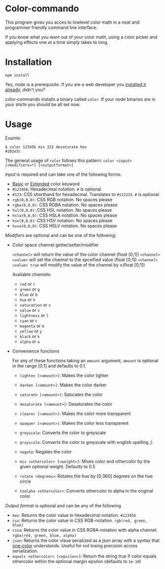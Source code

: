 Color-commando
==============
This program gives you acces to lowlevel color math in a neat and programmer friendly command line interface.

If you know what you want out of your color math, using a color picker and applying effects one at a time simply takes to long.


Installation
============
```
npm install
```

Yes, node is a prerequisite. If you are a web developer you [installed it already](https://github.com/joyent/node/wiki/Installation), didn't you?

color-commando installs a binary called `color`. If your node binaries are in your `$PATH` you should be all set now.

Usage
=====
Examle:
```
$ color 123456 mix 222 desaturate hex
#202e3c
```

The general usage of `color` follows this pattern:
`color <input> [<modifiers>*] [<outputformat>]`

*Input* is required and can take one of the following forms:
* [Basic](http://www.w3.org/TR/css3-color/#html4) or [Extended](http://www.w3.org/TR/css3-color/#svg-color) color keyword
* `#123456`: Hexadecimal notation. `#` is optional
* `#123`: CSS shorthand for hexadecmal. Translates to `#112233`. `#` is optional
* `rgb(0,0,0)`: CSS RGB notation. No spaces please
* `rgba(0,0,0)`: CSS RGBA notation. No spaces please
* `hsl(0,0,0)`: CSS HSL notation. No spaces please
* `hsla(0,0,0)`: CSS HSLA notation. No spaces please
* `hsv(0,0,0)`: CSS HSV notation. No spaces please
* `hsva(0,0,0)`: CSS HSLV notation. No spaces please

*Modifiers* are optional and can be one of the following:
* Color space channel getter/setter/modifier

  `<channel>` will return the value of the color channel (float [0;1])
  `<channel> <value>` will set the channel to the spceified value (float [0;1])
  `<channel> <value> true` will modify the value of the channel by ±(float [0;1])

  Available channels:
    * `red` or `r`
    * `green` or `g`
    * `blue` or `b`
    * `hue` or `h`
    * `saturation` or `s`
    * `value` or `v`
    * `lightness` or `l`
    * `cyan` or `c`
    * `magenta` or `m`
    * `yellow` or `y`
    * `black` or `k`
    * `alpha` or `a`

* Convenience functions

  For any of these functions taking an `amount` argument, `amount` is optional in the range [0;1] and defaults to 0.1.
    * `lighten [<amount>]`: Makes the color lighter
    * `darken [<amount>]`: Makes the color darker

    * `saturate [<amount>]`: Saturates the color
    * `desaturate [<amount>]`: Desaturates the color

    * `clearer [<amount>]`: Makes the color more transparent
    * `opaquer [<amount>]`: Makes the color less transparent

    * `greyscale`: Converts the color to greyscale
    * `grayscale`: Converts the color to greyscale with english spelling ;)

    * `negate`: Negates the color
    * `mix <othercolor> [<weight>]`: Mixes color and othercolor by the given optional weight. Defaults to 0.5
    * `rotate <degrees>`: Rotates the hue by [0;360] degrees on the hue circle
    * `toalpha <othercolor>`: Converts othercolor to alpha in the original color

*Output format* is optional and can be any of the following
* `hex`: Returns the color value in hexadecimal notation. `#123456`
* `css`: Returns the color value in CSS RGB-notation. `rgb(red, green, blue)`
* `cssa`: Returns the color value in CSS RGBA-notation with alpha channel. `rgba(red, green, blue, alpha)`
* `json`: Returns the color vlaue serialized as a json array with a syntax that [one-color](https://github.com/One-com/one-color) understands. Useful for not losing precision across serialization.
* `equals <othercolor> [<epsilon>]`: Return the string true if color equals othercolor within the optional margin epsilon (defaults to `1e-10`)
